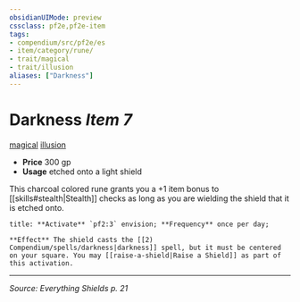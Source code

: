 ```yaml
---
obsidianUIMode: preview
cssclass: pf2e,pf2e-item
tags:
- compendium/src/pf2e/es
- item/category/rune/
- trait/magical
- trait/illusion
aliases: ["Darkness"]
---
```

# Darkness *Item 7*  
[magical](magical.md)  [illusion](illusion.md)  

- **Price** 300 gp
- **Usage** etched onto a light shield

This charcoal colored rune grants you a +1 item bonus to [[skills#stealth|Stealth]] checks as long as you are wielding the shield that it is etched onto.

```ad-embed-ability
title: **Activate** `pf2:3` envision; **Frequency** once per day; 

**Effect** The shield casts the [[2) Compendium/spells/darkness|darkness]] spell, but it must be centered on your square. You may [[raise-a-shield|Raise a Shield]] as part of this activation.
```

---
*Source: Everything Shields p. 21*